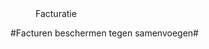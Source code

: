 <properties>
	<page>
		<title>Module facturatie</title>
		<menu>
		<position>Facturatie</position>
		<title>Introductie</title>
	</menu>
</properties>

#Facturen beschermen tegen samenvoegen#

<description>
